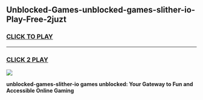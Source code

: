 
## Unblocked-Games-unblocked-games-slither-io-Play-Free-2juzt
<h3>
<a href="https://premium76.site?title=unblocked-games-slither-io&ref=17A">CLICK TO PLAY</a></h3>
<hr>

<h3>
<a href="https://premium76.site?title=unblocked-games-slither-io&ref=17A">CLICK 2 PLAY</a>
  
</h3>

<a href="https://premium76.site?title=unblocked-games-slither-io&ref=17A"><img src="https://clearcache.store/games.png"></a>


**unblocked-games-slither-io games unblocked: Your Gateway to Fun and Accessible Online Gaming**
